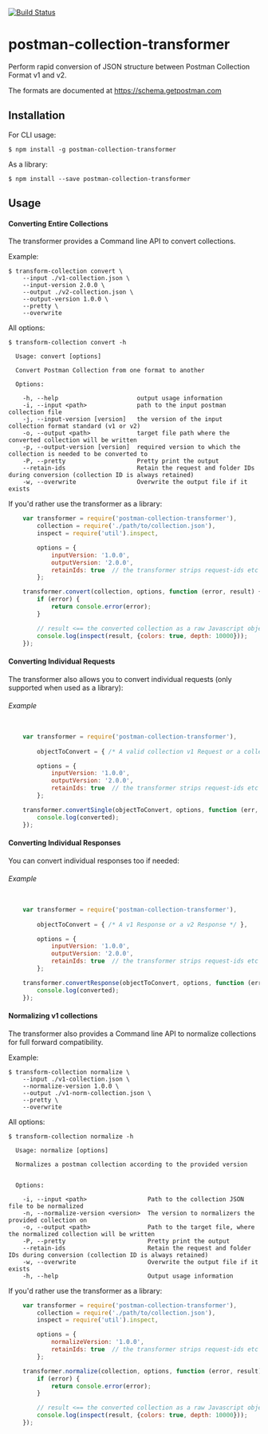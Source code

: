 [![Build Status](https://travis-ci.org/postmanlabs/postman-collection-transformer.svg?branch=develop)](https://travis-ci.org/postmanlabs/postman-collection-transformer)
# postman-collection-transformer
Perform rapid conversion of JSON structure between Postman Collection Format v1 and v2.

The formats are documented at https://schema.getpostman.com

## Installation

For CLI usage:

    $ npm install -g postman-collection-transformer

As a library:

    $ npm install --save postman-collection-transformer

## Usage

#### Converting Entire Collections

The transformer provides a Command line API to convert collections.

Example:

    $ transform-collection convert \
        --input ./v1-collection.json \
        --input-version 2.0.0 \
        --output ./v2-collection.json \
        --output-version 1.0.0 \
        --pretty \
        --overwrite

All options:

    $ transform-collection convert -h

      Usage: convert [options]

      Convert Postman Collection from one format to another

      Options:

        -h, --help                      output usage information
        -i, --input <path>              path to the input postman collection file
        -j, --input-version [version]   the version of the input collection format standard (v1 or v2)
        -o, --output <path>             target file path where the converted collection will be written
        -p, --output-version [version]  required version to which the collection is needed to be converted to
        -P, --pretty                    Pretty print the output
        --retain-ids                    Retain the request and folder IDs during conversion (collection ID is always retained)
        -w, --overwrite                 Overwrite the output file if it exists

If you'd rather use the transformer as a library:
```javascript
    var transformer = require('postman-collection-transformer'),
        collection = require('./path/to/collection.json'),
        inspect = require('util').inspect,

        options = {
            inputVersion: '1.0.0',
            outputVersion: '2.0.0',
            retainIds: true  // the transformer strips request-ids etc by default.
        };

    transformer.convert(collection, options, function (error, result) {
        if (error) {
            return console.error(error);
        }

        // result <== the converted collection as a raw Javascript object
        console.log(inspect(result, {colors: true, depth: 10000}));
    });
```
    
#### Converting Individual Requests

The transformer also allows you to convert individual requests (only supported when used as a library):

###### Example
```javascript

    var transformer = require('postman-collection-transformer'),
    
        objectToConvert = { /* A valid collection v1 Request or a collection v2 Item */ },

        options = {
            inputVersion: '1.0.0',
            outputVersion: '2.0.0',
            retainIds: true  // the transformer strips request-ids etc by default.
        };

    transformer.convertSingle(objectToConvert, options, function (err, converted) {
        console.log(converted);
    });
```

#### Converting Individual Responses

You can convert individual responses too if needed:

###### Example
```javascript

    var transformer = require('postman-collection-transformer'),
    
        objectToConvert = { /* A v1 Response or a v2 Response */ },

        options = {
            inputVersion: '1.0.0',
            outputVersion: '2.0.0',
            retainIds: true  // the transformer strips request-ids etc by default.
        };

    transformer.convertResponse(objectToConvert, options, function (err, converted) {
        console.log(converted);
    });
```

#### Normalizing v1 collections

The transformer also provides a Command line API to normalize collections for full forward compatibility.

Example:

    $ transform-collection normalize \
        --input ./v1-collection.json \
        --normalize-version 1.0.0 \
        --output ./v1-norm-collection.json \
        --pretty \
        --overwrite

All options:

    $ transform-collection normalize -h

      Usage: normalize [options]

      Normalizes a postman collection according to the provided version


      Options:

        -i, --input <path>                 Path to the collection JSON file to be normalized
        -n, --normalize-version <version>  The version to normalizers the provided collection on
        -o, --output <path>                Path to the target file, where the normalized collection will be written
        -P, --pretty                       Pretty print the output
        --retain-ids                       Retain the request and folder IDs during conversion (collection ID is always retained)
        -w, --overwrite                    Overwrite the output file if it exists
        -h, --help                         Output usage information


If you'd rather use the transformer as a library:
```javascript
    var transformer = require('postman-collection-transformer'),
        collection = require('./path/to/collection.json'),
        inspect = require('util').inspect,

        options = {
            normalizeVersion: '1.0.0',
            retainIds: true  // the transformer strips request-ids etc by default.
        };

    transformer.normalize(collection, options, function (error, result) {
        if (error) {
            return console.error(error);
        }

        // result <== the converted collection as a raw Javascript object
        console.log(inspect(result, {colors: true, depth: 10000}));
    });
```
